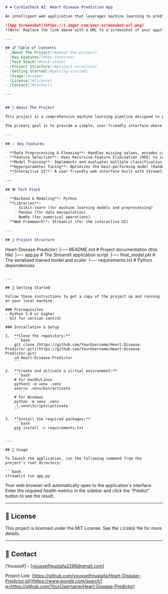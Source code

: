 ```markdown
# ❤️ CardioCheck AI: Heart Disease Prediction App

An intelligent web application that leverages machine learning to predict the risk of heart disease based on key health indicators.

![App Screenshot](https://i.imgur.com/your-screenshot-url.png)
*(Note: Replace the link above with a URL to a screenshot of your app)*

---

## 📋 Table of Contents
- [About The Project](#about-the-project)
- [Key Features](#key-features)
- [Tech Stack](#tech-stack)
- [Project Structure](#project-structure)
- [Getting Started](#getting-started)
- [Usage](#usage)
- [License](#license)
- [Contact](#contact)

---


## 📖 About The Project

This project is a comprehensive machine learning pipeline designed to predict heart disease. It utilizes the well-known Cleveland Heart Disease dataset from the UCI Machine Learning Repository. The entire workflow, from data preprocessing and feature engineering to model training and hyperparameter tuning, is implemented. The final, optimized model is deployed as an interactive web application using Streamlit.

The primary goal is to provide a simple, user-friendly interface where users can input their health data and receive a real-time risk assessment, helping to raise awareness about cardiovascular health.

---

## ✨ Key Features

- **Data Preprocessing & Cleaning**: Handles missing values, encodes categorical data, and scales features.
- **Feature Selection**: Uses Recursive Feature Elimination (RFE) to identify the most impactful predictors.
- **Model Training**: Implements and evaluates multiple classification models, including Logistic Regression, Random Forest, and SVM.
- **Hyperparameter Tuning**: Optimizes the best-performing model (Random Forest) using `RandomizedSearchCV`.
- **Interactive UI**: A user-friendly web interface built with Streamlit for real-time predictions.

---

## 🛠️ Tech Stack

- **Backend & Modeling**: Python
- **Libraries**:
    - Scikit-learn (for machine learning models and preprocessing)
    - Pandas (for data manipulation)
    - NumPy (for numerical operations)
- **Web Framework**: Streamlit (for the interactive UI)

---

## 📂 Project Structure

```

Heart-Disease-Predictor/
├── README.md             \# Project documentation (this file)
├── app.py                \# The Streamlit application script
├── final\_model.pkl       \# The serialized trained model and scaler
└── requirements.txt      \# Python dependencies

````

---

## 🚀 Getting Started

Follow these instructions to get a copy of the project up and running on your local machine.

### Prerequisites
- Python 3.9 or higher
- Git for version control

### Installation & Setup

1.  **Clone the repository:**
    ```bash
    git clone [https://github.com/YourUsername/Heart-Disease-Predictor.git](https://github.com/YourUsername/Heart-Disease-Predictor.git)
    cd Heart-Disease-Predictor
    ```

2.  **Create and activate a virtual environment:**
    ```bash
    # For macOS/Linux
    python3 -m venv .venv
    source .venv/bin/activate

    # For Windows
    python -m venv .venv
    .\.venv\Scripts\activate
    ```

3.  **Install the required packages:**
    ```bash
    pip install -r requirements.txt
    ```

---

## 🏃 Usage

To launch the application, run the following command from the project's root directory:

```bash
streamlit run app.py
````

Your web browser will automatically open to the application's interface. Enter the required health metrics in the sidebar and click the "Predict" button to see the result.

-----

## 📄 License

This project is licensed under the MIT License. See the `LICENSE` file for more details.

-----

## 👤 Contact

[Yousseif] - [yousseifmustafa2296@gmail.com]

Project Link: [https://github.com/yousseifmustafa/Heart-Disease-Predictor.git](https://www.google.com/search?q=https://github.com/YourUsername/Heart-Disease-Predictor)

```

```